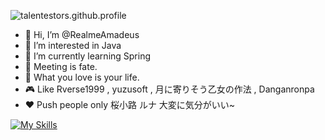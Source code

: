 ![talentestors.github.profile](https://count.getloli.com/get/@realmeamadeus.github.profile?theme=gelbooru)

- 👋 Hi, I’m @RealmeAmadeus
- 👀 I’m interested in Java
- 🌱 I’m currently learning Spring
- 💙 Meeting is fate.
- 👻 What you love is your life.
- 🎮 Like Rverse1999 , yuzusoft , 月に寄りそう乙女の作法 , Danganronpa
- ❤️ Push people only 桜小路 ルナ  大変に気分がいい~

[![My Skills](https://skillicons.dev/icons?i=java,js,html,css,kotlin,nodejs,vue,git,docker,vim,kubernetes,androidstudio,discord,github,gitlab,gmail,gradle,idea,jenkins,linux,maven,mysql,postman,redis )](https://skillicons.dev)



<!---
RealmeAmadeus/RealmeAmadeus is a ✨ special ✨ repository because its `README.md` (this file) appears on your GitHub profile.
You can click the Preview link to take a look at your changes.
--->
